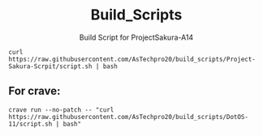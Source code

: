<h1 align="center" id="title">Build_Scripts</h1>
<p align="center" id="description">Build Script for ProjectSakura-A14 </p>

```
curl https://raw.githubusercontent.com/AsTechpro20/build_scripts/Project-Sakura-Scrpit/script.sh | bash
```

<h2>For crave:</h2>

```
crave run --no-patch -- "curl https://raw.githubusercontent.com/AsTechpro20/build_scripts/DotOS-11/script.sh | bash"
```
